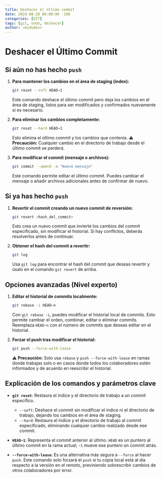 ```yaml
---
title: Deshacer el último commit
date: 2024-08-20 00:00:00 -100
categories: [GIT]
tags: [git, undo, deshacer]
author: <midudev>
---
```


# Deshacer el Último Commit

## Si aún no has hecho `push`

1. **Para mantener los cambios en el área de staging (index):**
   ```bash
   git reset --soft HEAD~1
   ```
   Este comando deshace el último commit pero deja los cambios en el área de staging, listos para ser modificados y confirmados nuevamente si es necesario.

2. **Para eliminar los cambios completamente:**
   ```bash
   git reset --hard HEAD~1
   ```
   Esto elimina el último commit y los cambios que contenía. ⚠️ **Precaución:** Cualquier cambio en el directorio de trabajo desde el último commit se perderá.

3. **Para modificar el commit (mensaje o archivos):**
   ```bash
   git commit --amend -m "Nuevo mensaje"
   ```
   Este comando permite editar el último commit. Puedes cambiar el mensaje o añadir archivos adicionales antes de confirmar de nuevo.

## Si ya has hecho `push`

1. **Revertir el commit creando un nuevo commit de reversión:**
   ```bash
   git revert <hash_del_commit>
   ```
   Esto crea un nuevo commit que invierte los cambios del commit especificado, sin modificar el historial. Si hay conflictos, deberás resolverlos antes de continuar.

2. **Obtener el hash del commit a revertir:**
   ```bash
   git log
   ```
   Usa `git log` para encontrar el hash del commit que deseas revertir y úsalo en el comando `git revert` de arriba.

## Opciones avanzadas (Nivel experto)

1. **Editar el historial de commits localmente:**
   ```bash
   git rebase -i HEAD~n
   ```
   Con `git rebase -i`, puedes modificar el historial local de commits. Esto permite cambiar el orden, combinar, editar o eliminar commits. Reemplaza `HEAD~n` con el número de commits que deseas editar en el historial.

2. **Forzar el push tras modificar el historial:**
   ```bash
   git push --force-with-lease
   ```
   ⚠️ **Precaución:** Solo usa `rebase` y `push --force-with-lease` en ramas donde trabajas solo o en casos donde todos los colaboradores estén informados y de acuerdo en reescribir el historial.

## Explicación de los comandos y parámetros clave

- **`git reset`**: Restaura el índice y el directorio de trabajo a un commit específico.
   - `--soft`: Deshace el commit sin modificar el índice ni el directorio de trabajo, dejando los cambios en el área de staging.
   - `--hard`: Restaura el índice y el directorio de trabajo al commit especificado, eliminando cualquier cambio realizado desde ese commit.
   
- **`HEAD~1`**: Representa el commit anterior al último. `HEAD` es un puntero al último commit en la rama actual; `~1` mueve ese puntero un commit atrás.

- **`--force-with-lease`**: Es una alternativa más segura a `--force` al hacer `push`. Este comando solo forzará el `push` si tu copia local está al día respecto a la versión en el remoto, previniendo sobrescribir cambios de otros colaboradores por error.


